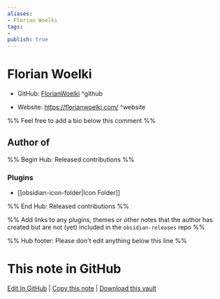```yaml
---
aliases:
- Florian Woelki
tags:
- 
publish: true
---
```


# Florian Woelki

- GitHub: [FlorianWoelki](https://github.com/FlorianWoelki/) ^github
<!-- - Discord: `@` ^discord-->
- Website: <https://florianwoelki.com/> ^website
<!-- - [[Publish sites|Publish site]]: ^publish-->

%% Feel free to add a bio below this comment %%


## Author of

%% Begin Hub: Released contributions %%
### Plugins
- [[obsidian-icon-folder|Icon Folder]]

%% End Hub: Released contributions %%

%% Add links to any plugins, themes or other notes that the author has created but are not (yet) included in the `obsidian-releases` repo %%

<!--
### Unlisted plugins
-->

<!--
### Others

- 
-->

<!--
## Sponsor this author

- [[GitHub sponsors]]: [Sponsor @FlorianWoelki on GitHub Sponsors](https://github.com/sponsors/FlorianWoelki) ^github-sponsor
- [[Buy me a coffee]]: ^buy-me-a-coffee
- [[PayPal]]: ^paypal
- [[Patreon]]: ^patreon

-->

<!--
## Follow this author

- [[YouTube Channels|On YouTube]]: ^youtube
- Twitter: ^twitter
- ...
-->

%% Hub footer: Please don't edit anything below this line %%

# This note in GitHub

<span class="git-footer">[Edit In GitHub](https://github.dev/obsidian-community/obsidian-hub/blob/main/01%20-%20Community/People/FlorianWoelki.md "git-hub-edit-note") | [Copy this note](https://raw.githubusercontent.com/obsidian-community/obsidian-hub/main/01%20-%20Community/People/FlorianWoelki.md "git-hub-copy-note") | [Download this vault](https://github.com/obsidian-community/obsidian-hub/archive/refs/heads/main.zip "git-hub-download-vault") </span>

